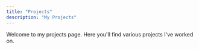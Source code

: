 ```yaml
---
title: "Projects"
description: "My Projects"
---
```


Welcome to my projects page. Here you'll find various projects I've worked on.
